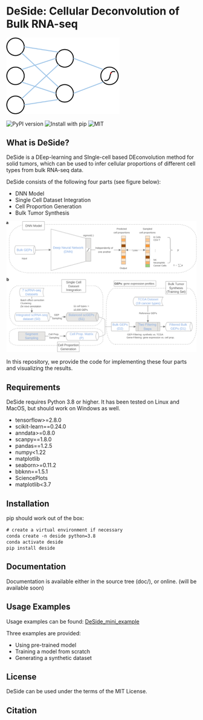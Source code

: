 # DeSide: Cellular Deconvolution of Bulk RNA-seq
<img src="https://raw.githubusercontent.com/OnlyBelter/DeSide/main/docs/_static/logo.png" width="300">

![PyPI version](https://img.shields.io/pypi/v/deside)
![Install with pip](https://img.shields.io/badge/Install%20with-pip-blue)
![MIT](https://img.shields.io/badge/License-MIT-black)

## What is DeSide?

DeSide is a DEep-learning and SIngle-cell based DEconvolution method for solid tumors, which can be used to infer cellular proportions of different cell types from bulk RNA-seq data.

DeSide consists of the following four parts (see figure below):
- DNN Model
- Single Cell Dataset Integration
- Cell Proportion Generation
- Bulk Tumor Synthesis

<img src="https://raw.githubusercontent.com/OnlyBelter/DeSide/main/Fig.1a_b.svg" width="800" alt="Overview of DeSide">

In this repository, we provide the code for implementing these four parts and visualizing the results.

## Requirements
DeSide requires Python 3.8 or higher. It has been tested on Linux and MacOS, but should work on Windows as well.
- tensorflow>=2.8.0
- scikit-learn==0.24.0
- anndata>=0.8.0
- scanpy==1.8.0
- pandas==1.2.5
- numpy<1.22
- matplotlib
- seaborn>=0.11.2
- bbknn==1.5.1
- SciencePlots
- matplotlib<3.7

## Installation

pip should work out of the box:
```
# create a virtual environment if necessary
conda create -n deside python=3.8
conda activate deside
pip install deside
```

## Documentation
Documentation is available either in the source tree (doc/), or online. (will be available soon)


## Usage Examples
Usage examples can be found: [DeSide_mini_example](https://github.com/OnlyBelter/DeSide_mini_example)

Three examples are provided:
- Using pre-trained model
- Training a model from scratch
- Generating a synthetic dataset

## License
DeSide can be used under the terms of the MIT License.

## Citation
